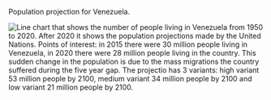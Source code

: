 Population projection for Venezuela.

![Line chart that shows the number of people living in Venezuela from 1950 to 2020. 
After 2020 it shows the population projections made by the United Nations. Points of interest: 
in 2015 there were 30 million people living in Venezuela, in 2020 there were 28 million people living in the country. 
This sudden change in the population is due to the mass migrations the country suffered during the five year gap. 
The projectio has 3 variants: high variant 53 million people by 2100, medium variant 34 million people by 2100 
and low variant 21 million people by 2100.](https://github.com/luisfrein/-30DayChartChallenge/blob/master/D25.Demographics/D25.Demographics.png)
